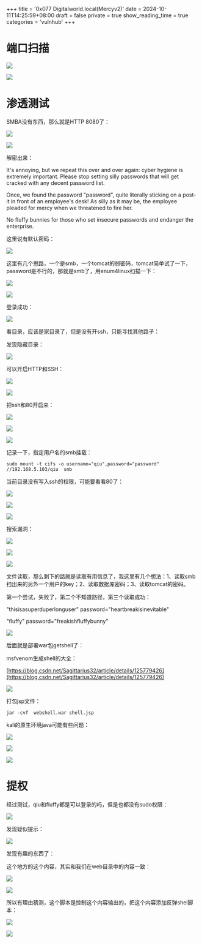 +++
title = '0x077 Digitalworld.local(Mercyv2)'
date = 2024-10-11T14:25:59+08:00
draft = false
private = true
show_reading_time = true
categories = 'vulnhub'
+++



# 端口扫描

![](/vulnhub_img/WEBRESOURCE74f817d050008763895c9aeeadb1bc6fimage.png)

![](/vulnhub_img/WEBRESOURCE76d1c146ffa9dc152a48b68a0cc29489image.png)

# 渗透测试

SMBA没有东西，那么就是HTTP 8080了：

![](/vulnhub_img/WEBRESOURCE3f77b34b64dd6df5c8b8ba2932aec50fimage.png)

![](/vulnhub_img/WEBRESOURCEe072604120ca403c1f374a964aad5940image.png)

解密出来：

It's annoying, but we repeat this over and over again: cyber hygiene is extremely important. Please stop setting silly passwords that will get cracked with any decent password list.

Once, we found the password "password", quite literally sticking on a post-it in front of an employee's desk! As silly as it may be, the employee pleaded for mercy when we threatened to fire her.

No fluffy bunnies for those who set insecure passwords and endanger the enterprise.

这里说有默认密码：

![](/vulnhub_img/WEBRESOURCEaaa435148680824b3adfe8ca0403fd1eimage.png)

这里有几个思路，一个是smb，一个tomcat的弱密码，tomcat简单试了一下，password是不行的，那就是smb了，用enum4linux扫描一下：

![](/vulnhub_img/WEBRESOURCE09c5ec58b1d83bdcdcbe16492c7c5893image.png)

![](/vulnhub_img/WEBRESOURCE9c5cc76f1179197cf5c84002ce0b44d6image.png)

登录成功：

![](/vulnhub_img/WEBRESOURCE77f60907ec6206ce1761e1a517b88415image.png)

看目录，应该是家目录了，但是没有开ssh，只能寻找其他路子：

发现隐藏目录：

![](/vulnhub_img/WEBRESOURCEbeec92c3ab1b5bbba6cf61a2609cbe67image.png)

可以开启HTTP和SSH：

![](/vulnhub_img/WEBRESOURCE0d70413cf97ad56c3e38f697986a4aaeimage.png)

![](/vulnhub_img/WEBRESOURCEd7465e72ada05140f3bba2de70df2247image.png)

把ssh和80开启来：

![](/vulnhub_img/WEBRESOURCEc125b6846face4504747e56047833366image.png)

![](/vulnhub_img/WEBRESOURCEf8efa8c62b004ec35f4b6c29911c5dfaimage.png)

![](/vulnhub_img/WEBRESOURCE3d9b8ff006881b75f1e0cc6e0c9677a4image.png)

记录一下，指定用户名的smb挂载：

```
sudo mount -t cifs -o username="qiu",password="password" //192.168.5.103/qiu  smb
```

当前目录没有写入ssh的权限，可能要看看80了：

![](/vulnhub_img/WEBRESOURCE7b7687136169fdc1ce2dd40ec9586f04image.png)

![](/vulnhub_img/WEBRESOURCE35b1904feee4ed4b4be1c746c5769cdfimage.png)

![](/vulnhub_img/WEBRESOURCE83f39e44a6fd01372f9cd80ee8109e2dimage.png)

搜索漏洞：

![](/vulnhub_img/WEBRESOURCEa28aa04ee2586a018729f8f18cf676beimage.png)

![](/vulnhub_img/WEBRESOURCE0f3da2d599456e73813d0f5318e4159cimage.png)

![](/vulnhub_img/WEBRESOURCE4de3c3f0117a28560f8fa7b46ff7f0fbimage.png)

文件读取，那么剩下的路就是读取有用信息了，我这里有几个想法：1、读取smb扫出来的另外一个用户的key；2、读取数据库密码；3、读取tomcat的密码。

第一个尝试，失败了，第二个不知道路径，第三个读取成功：

"thisisasuperduperlonguser" password="heartbreakisinevitable"

"fluffy" password="freakishfluffybunny"

![](/vulnhub_img/WEBRESOURCEa6caa2ef9d2f1a0aa38507eb28dccaa3image.png)

后面就是部署war包getshell了：

msfvenom生成shell的大全：

[https://blog.csdn.net/Sagittarius32/article/details/125779426](https://blog.csdn.net/Sagittarius32/article/details/125779426)

![](/vulnhub_img/WEBRESOURCE6eb7c4e274c6ff73592897ccd07d6f8eimage.png)

打包jsp文件：

```
jar -cvf  webshell.war shell.jsp
```

kali的原生环境java可能有些问题：

![](/vulnhub_img/WEBRESOURCE77ea58a0d94624057443b796b8442ecbimage.png)

![](/vulnhub_img/WEBRESOURCE4ee33ebba083f2c1ddc862041e0cb48dimage.png)

![](/vulnhub_img/WEBRESOURCE03bbfa8fad429cf79bb1ceb13c973368image.png)

# 提权

经过测试，qiu和fluffy都是可以登录的吗，但是也都没有sudo权限：

![](/vulnhub_img/WEBRESOURCEd4dab5d696f403786f4826bded763576image.png)

发现疑似提示：

![](/vulnhub_img/WEBRESOURCEe2a055dc4643c8c4b1fd78dcfcb30119image.png)

发现有趣的东西了：

这个地方的这个内容，其实和我们在web目录中的内容一致：

![](/vulnhub_img/WEBRESOURCE186883e61d4a24db2b439b2f36e51adeimage.png)

![](/vulnhub_img/WEBRESOURCE79d429a4067d7c3407d6df657b2cf7d3image.png)

所以有理由猜测，这个脚本是控制这个内容输出的，把这个内容添加反弹shel脚本：

![](/vulnhub_img/WEBRESOURCEacf8af5faf7b14ba4a424f5a6227c9fdimage.png)

![](/vulnhub_img/WEBRESOURCEd4f2976683bb1bc59abd5c78305c7f34image.png)